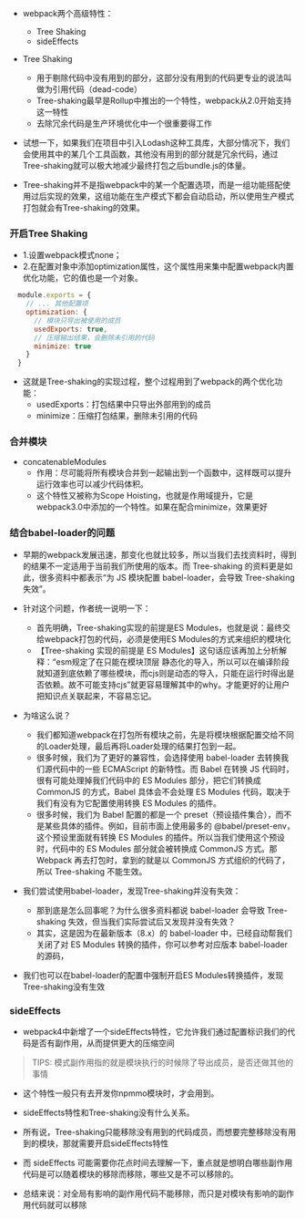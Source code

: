 - webpack两个高级特性：
  - Tree Shaking
  - sideEffects

- Tree Shaking
  - 用于剔除代码中没有用到的部分，这部分没有用到的代码更专业的说法叫做为引用代码（dead-code）
  - Tree-shaking最早是Rollup中推出的一个特性，webpack从2.0开始支持这一特性
  - 去除冗余代码是生产环境优化中一个很重要得工作

- 试想一下，如果我们在项目中引入Lodash这种工具库，大部分情况下，我们会使用其中的某几个工具函数，其他没有用到的部分就是冗余代码，通过Tree-shaking就可以极大地减少最终打包之后bundle.js的体量。

- Tree-shaking并不是指webpack中的某一个配置选项，而是一组功能搭配使用过后实现的效果，这组功能在生产模式下都会自动启动，所以使用生产模式打包就会有Tree-shaking的效果。

### 开启Tree Shaking

- 1.设置webpack模式none；
- 2.在配置对象中添加optimization属性，这个属性用来集中配置webpack内置优化功能，它的值也是一个对象。

```js
  module.exports = {
    // ... 其他配置项
    optimization: {
      // 模块只导出被使用的成员
      usedExports: true,
      // 压缩输出结果，会删除未引用的代码
      minimize: true
    }
  }
```

- 这就是Tree-shaking的实现过程，整个过程用到了webpack的两个优化功能：
  - usedExports：打包结果中只导出外部用到的成员
  - minimize：压缩打包结果，删除未引用的代码

### 合并模块

- concatenableModules
  - 作用：尽可能将所有模块合并到一起输出到一个函数中，这样既可以提升运行效率也可以减少代码体积。
  - 这个特性又被称为Scope Hoisting，也就是作用域提升，它是webpack3.0中添加的一个特性。如果在配合minimize，效果更好

### 结合babel-loader的问题

- 早期的webpack发展迅速，那变化也就比较多，所以当我们去找资料时，得到的结果不一定适用于当前我们所使用的版本。而 Tree-shaking 的资料更是如此，很多资料中都表示“为 JS 模块配置 babel-loader，会导致 Tree-shaking 失效”。
- 针对这个问题，作者统一说明一下：
  - 首先明确，Tree-shaking实现的前提是ES Modules，也就是说：最终交给webpack打包的代码，必须是使用ES Modules的方式来组织的模块化
  - 【Tree-shaking 实现的前提是 ES Modules】这句话应该再加上分析解释：“esm规定了在只能在模块顶层 静态化的导入，所以可以在编译阶段就知道到底依赖了哪些模块，而cjs则是动态的导入，只能在运行时得出是否依赖。故不可能支持cjs”就更容易理解其中的why。才能更好的让用户把知识点关联起来，不容易忘记。

- 为啥这么说？
  - 我们都知道webpack在打包所有模块之前，先是将模块根据配置交给不同的Loader处理，最后再将Loader处理的结果打包到一起。
  -  很多时候，我们为了更好的兼容性，会选择使用 babel-loader 去转换我们源代码中的一些 ECMAScript 的新特性。而 Babel 在转换 JS 代码时，很有可能处理掉我们代码中的 ES Modules 部分，把它们转换成 CommonJS 的方式，Babel 具体会不会处理 ES Modules 代码，取决于我们有没有为它配置使用转换 ES Modules 的插件。
  -  很多时候，我们为 Babel 配置的都是一个 preset（预设插件集合），而不是某些具体的插件。例如，目前市面上使用最多的 @babel/preset-env，这个预设里面就有转换 ES Modules 的插件。所以当我们使用这个预设时，代码中的 ES Modules 部分就会被转换成 CommonJS 方式。那 Webpack 再去打包时，拿到的就是以 CommonJS 方式组织的代码了，所以 Tree-shaking 不能生效。

- 我们尝试使用babel-loader，发现Tree-shaking并没有失效：
  - 那到底是怎么回事呢？为什么很多资料都说 babel-loader 会导致 Tree-shaking 失效，但当我们实际尝试后又发现并没有失效？
  - 其实，这是因为在最新版本（8.x）的 babel-loader 中，已经自动帮我们关闭了对 ES Modules 转换的插件，你可以参考对应版本 babel-loader 的源码，

- 我们也可以在babel-loader的配置中强制开启ES Modules转换插件，发现Tree-shaking没有生效

### sideEffects

- webpack4中新增了一个sideEffects特性，它允许我们通过配置标识我们的代码是否有副作用，从而提供更大的压缩空间
  
> TIPS: 模式副作用指的就是模块执行的时候除了导出成员，是否还做其他的事情

- 这个特性一般只有去开发你npmmo模块时，才会用到。

- sideEffects特性和Tree-shaking没有什么关系。

- 所有说，Tree-shaking只能移除没有用到的代码成员，而想要完整移除没有用到的模块，那就需要开启sideEffects特性

- 而 sideEffects 可能需要你花点时间去理解一下，重点就是想明白哪些副作用代码是可以随着模块的移除而移除，哪些又是不可以移除的。

- 总结来说：对全局有影响的副作用代码不能移除，而只是对模块有影响的副作用代码就可以移除